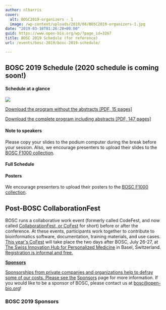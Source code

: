 ```yaml
---
author: nlharris
cover:
  alt: BOSC2019-organizers - 1
  image: /wp-content/uploads/2019/08/BOSC2019-organizers-1.jpg
date: "2019-03-10T01:26:28+00:00"
guid: https://www.open-bio.org/wp/?page_id=3267
title: BOSC 2019 Schedule (for reference)
url: /events/bosc-2019/bosc-2019-schedule/

---
```

## BOSC 2019 Schedule (2020 schedule is coming soon!)

#### Schedule at a glance

![](wp/wp-content/uploads/2019/06/bosc-schedule-15june.jpg)

[Download the program without the abstracts \[PDF, 15 pages\]](wp/wp-content/uploads/2019/07/BOSC2019-program-no-abstracts-17Jul2019.pdf)

[Download the complete program including abstracts \[PDF, 147 pages\]](https://drive.google.com/open?id=16jt37tmTXG4z6JqBKJ0TYGDPrdzcyyND)

#### Note to speakers

Please copy your slides to the podium computer during the break before your session. Also, we encourage presenters to upload their slides to the [BOSC F1000 collection](https://f1000research.com/collections/bosc?selectedDomain=slides).

#### Full Schedule

#### Posters

We encourage presenters to upload their posters to the [BOSC F1000 collection](https://f1000research.com/collections/bosc?selectedDomain=posters).

## Post-BOSC CollaborationFest

BOSC runs a collaborative work event (formerly called CodeFest, and now called [CollaborationFest, or CoFest](/events/bosc/collaborationfest/) for short) before or after the conference. At these events, participants work together to contribute to bioinformatics software, documentation, training materials, and use cases. [This year's CoFest](/events/bosc/collaborationfest/) will take place the two days after BOSC, July 26-27, at [The Swiss Innovation Hub for Personalized Medicine](https://www.dayone.swiss/dayone.html) in Basel, Switzerland. [Registration is informal and free.](https://docs.google.com/spreadsheets/d/1KmUvbKo7AXwivjCLkFv3Dd-z4fhNrS2pXotMse9QGCg/edit#gid=0)

 [**Sponsors**](https://docs.google.com/spreadsheets/d/1KmUvbKo7AXwivjCLkFv3Dd-z4fhNrS2pXotMse9QGCg/edit#gid=0)

[Sponsorships from private companies and organizations help to defray some of our costs. Please see the](https://docs.google.com/spreadsheets/d/1KmUvbKo7AXwivjCLkFv3Dd-z4fhNrS2pXotMse9QGCg/edit#gid=0) [Sponsors](/events/bosc/sponsors/) page for more information. If you would like to be a sponsor of BOSC, please contact us at bosc@open-bio.org!

### **BOSC 2019 Sponsors**
